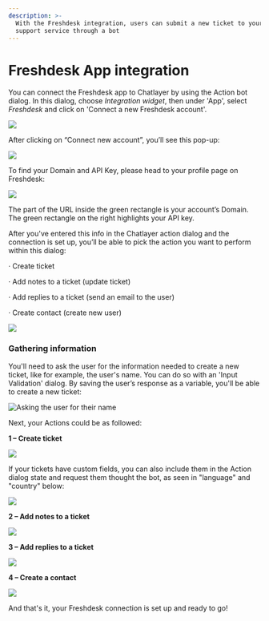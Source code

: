```yaml
---
description: >-
  With the Freshdesk integration, users can submit a new ticket to your customer
  support service through a bot
---
```


# Freshdesk App integration

You can connect the Freshdesk app to Chatlayer by using the Action bot dialog. In this dialog, choose _Integration widget_, then under 'App', select _Freshdesk_ and click on 'Connect a new Freshdesk account'.

![](<../../.gitbook/assets/image (678) (1) (1).png>)

After clicking on “Connect new account”, you’ll see this pop-up:

![](<../../.gitbook/assets/image (673).png>)

To find your Domain and API Key, please head to your profile page on Freshdesk:

![](<../../.gitbook/assets/image (674).png>)

The part of the URL inside the green rectangle is your account’s Domain. The green rectangle on the right highlights your API key.

After you've entered this info in the Chatlayer action dialog and the connection is set up, you’ll be able to pick the action you want to perform within this dialog:

· Create ticket

· Add notes to a ticket (update ticket)

· Add replies to a ticket (send an email to the user)

· Create contact (create new user)

![](<../../.gitbook/assets/image (677) (1) (1) (1).png>)

### **Gathering information**

You'll need to ask the user for the information needed to create a new ticket, like for example, the user's name. You can do so with an 'Input Validation' dialog. By saving the user’s response as a variable, you'll be able to create a new ticket:

![Asking the user for their name](<../../.gitbook/assets/image (695) (1) (1) (1).png>)

Next, your Actions could be as followed:

**1 – Create ticket**

![](<../../.gitbook/assets/image (690) (1).png>)

If your tickets have custom fields, you can also include them in the Action dialog state and request them thought the bot, as seen in "language" and "country" below:

![](<../../.gitbook/assets/image (706) (1) (1).png>)

**2 – Add notes to a ticket**

![](<../../.gitbook/assets/image (687) (1) (1) (1).png>)

**3 – Add replies to a ticket**&#x20;

![](<../../.gitbook/assets/image (679) (1) (1).png>)

**4 – Create a contact**

![](<../../.gitbook/assets/image (681) (1).png>)

&#x20;And that's it, your Freshdesk connection is set up and ready to go!
